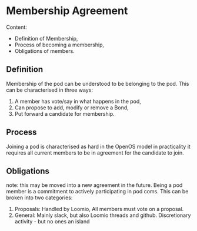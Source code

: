 # Membership Agreement
Content:
- Definition of Membership,
- Process of becoming a membership,
- Obligations of members.

## Definition
Membership of the pod can be understood to be belonging to the pod. This can be characterised in three ways:
 1. A member has vote/say in what happens in the pod,
 2. Can propose to add, modify or remove a Bond,
 3. Put forward a candidate for membership.

## Process
Joining a pod is characterised as hard in the OpenOS model in practicality it requires all current members to be in agreement for the candidate to join.

## Obligations
note: this may be moved into a new agreement in the future.
Being a pod member is a commitment to actively participating in pod coms. This can be broken into two categories:
 1. Proposals: Handled by Loomio, All members must vote on a proposal.
 2. General: Mainly slack, but also Loomio threads and github. Discretionary activity - but no ones an island
